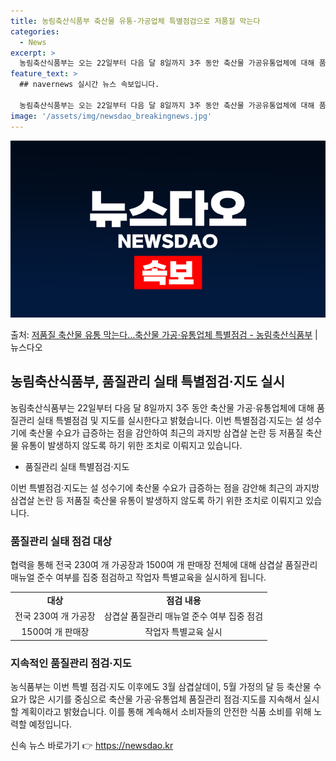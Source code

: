 ```yaml
---
title: 농림축산식품부 축산물 유통·가공업체 특별점검으로 저품질 막는다
categories:
  - News
excerpt: >
  농림축산식품부는 오는 22일부터 다음 달 8일까지 3주 동안 축산물 가공유통업체에 대해 품질관리 실태 특별점…
feature_text: >
  ## navernews 실시간 뉴스 속보입니다.

  농림축산식품부는 오는 22일부터 다음 달 8일까지 3주 동안 축산물 가공유통업체에 대해 품질관리 실태 특별점…
image: '/assets/img/newsdao_breakingnews.jpg'
---
```


![뉴스다오 속보](/assets/img/newsdao_breakingnews.jpg)

<p>출처: <a href="https://newsdao.kr/3031" rel="dofollow">저품질 축산물 유통 막는다…축산물 가공·유통업체 특별점검 - 농림축산식품부</a> | 뉴스다오</p>

<h2 data-ke-size="size26">농림축산식품부, 품질관리 실태 특별점검·지도 실시</h2>
농림축산식품부는 22일부터 다음 달 8일까지 3주 동안 축산물 가공·유통업체에 대해 품질관리 실태 특별점검 및 지도를 실시한다고 밝혔습니다. 이번 특별점검·지도는 설 성수기에 축산물 수요가 급증하는 점을 감안하여 최근의 과지방 삼겹살 논란 등 저품질 축산물 유통이 발생하지 않도록 하기 위한 조치로 이뤄지고 있습니다.

<ul>
  <li>품질관리 실태 특별점검·지도</li>
</ul>

이번 특별점검·지도는 설 성수기에 축산물 수요가 급증하는 점을 감안해 최근의 과지방 삼겹살 논란 등 저품질 축산물 유통이 발생하지 않도록 하기 위한 조치로 이뤄지고 있습니다.

<h3>품질관리 실태 점검 대상</h3>
협력을 통해 전국 230여 개 가공장과 1500여 개 판매장 전체에 대해 삼겹살 품질관리 매뉴얼 준수 여부를 집중 점검하고 작업자 특별교육을 실시하게 됩니다.

<table>
  <tr>
    <td style="text-align: center; height: 17px;"><b>대상</b></td>
    <td style="text-align: center;"><b>점검 내용</b></td>
  </tr>
  <tr>
    <td style="text-align: center;">전국 230여 개 가공장</td>
    <td style="text-align: center;">삼겹살 품질관리 매뉴얼 준수 여부 집중 점검</td>
  </tr>
  <tr>
    <td style="text-align: center;">1500여 개 판매장</td>
    <td style="text-align: center;">작업자 특별교육 실시</td>
  </tr>
</table>

<p data-ke-size="size16"></p>

<h3>지속적인 품질관리 점검·지도</h3>
농식품부는 이번 특별 점검·지도 이후에도 3월 삼겹살데이, 5월 가정의 달 등 축산물 수요가 많은 시기를 중심으로 축산물 가공·유통업체 품질관리 점검·지도를 지속해서 실시할 계획이라고 밝혔습니다. 이를 통해 계속해서 소비자들의 안전한 식품 소비를 위해 노력할 예정입니다. 

신속 뉴스 바로가기 👉 <a href="https://newsdao.kr" rel="dofollow">https://newsdao.kr</a>


